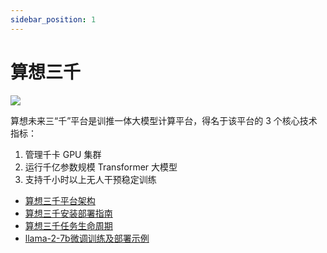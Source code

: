 ```yaml
---
sidebar_position: 1
---
```


# 算想三千

<div style={{'text-align': 'left'}}>
    <img src={require('../images/3k-logo.png').default} style={{width: 300}} />
</div>

算想未来三“千”平台是训推一体大模型计算平台，得名于该平台的 3 个核心技术指标：
1. 管理千卡 GPU 集群
2. 运行千亿参数规模 Transformer 大模型
3. 支持千小时以上无人干预稳定训练

- [算想三千平台架构](./3k-arch)
- [算想三千安装部署指南](./deployment)
- [算想三千任务生命周期](./job-life)
- [llama-2-7b微调训练及部署示例](./llama-2-7b)
